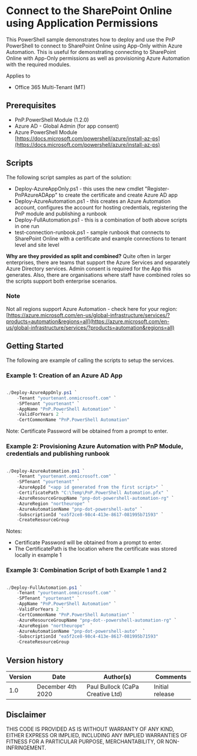 # Connect to the SharePoint Online using Application Permissions

This PowerShell sample demonstrates how to deploy and use the PnP PowerShell to connect to SharePoint Online
using App-Only within Azure Automation. This is useful for demonstrating connecting to SharePoint Online with App-Only permissions
as well as provisioning Azure Automation with the required modules.

Applies to

- Office 365 Multi-Tenant (MT)

## Prerequisites

- PnP.PowerShell Module (1.2.0)
- Azure AD - Global Admin (for app consent)
- Azure PowerShell Module [https://docs.microsoft.com/powershell/azure/install-az-ps](https://docs.microsoft.com/powershell/azure/install-az-ps)

## Scripts

The following script samples as part of the solution:

- Deploy-AzureAppOnly.ps1 - this uses the new cmdlet "Register-PnPAzureADApp" to create the certificate and create Azure AD app
- Deploy-AzureAutomation.ps1 - this creates an Azure Automation account, configures the account for hosting credentials, registering the PnP module and publishing a runbook
- Deploy-FullAutomation.ps1 - this is a combination of both above scripts in one run
- test-connection-runbook.ps1 - sample runbook that connects to SharePoint Online with a certificate and example connections to tenant level and site level

**Why are they provided as split and combined?**
Quite often in larger enterprises, there are teams that support the Azure Services and separately Azure Directory services. Admin consent is required for the App this generates. Also, there are organisations where staff have combined roles so the scripts support both enterprise scenarios.

### Note
Not all regions support Azure Automation - check here for your region: [https://azure.microsoft.com/en-us/global-infrastructure/services/?products=automation&regions=all](https://azure.microsoft.com/en-us/global-infrastructure/services/?products=automation&regions=all)

## Getting Started

The following are example of calling the scripts to setup the services.

### Example 1: Creation of an Azure AD App

```powershell

./Deploy-AzureAppOnly.ps1 `
    -Tenant "yourtenant.onmicrosoft.com" `
    -SPTenant "yourtenant" `
    -AppName "PnP.PowerShell Automation" `
    -ValidForYears 2 `
    -CertCommonName "PnP.PowerShell Automation"

```
Note: Certificate Password will be obtained from a prompt to enter.


### Example 2: Provisioning Azure Automation with PnP Module, credentials and publishing runbook

```powershell

./Deploy-AzureAutomation.ps1 `
    -Tenant "yourtenant.onmicrosoft.com" `
    -SPTenant "yourtenant" `
    -AzureAppId "<app id generated from the first script>" `
    -CertificatePath "C:\Temp\PnP.PowerShell Automation.pfx" `
    -AzureResourceGroupName "pnp-dot-powershell-automation-rg" `
    -AzureRegion "northeurope" `
    -AzureAutomationName "pnp-dot-powershell-auto" `
    -SubscriptionId "ea5f2ce8-98c4-413e-8617-081995b71593" `
    -CreateResourceGroup

```

Notes:
- Certificate Password will be obtained from a prompt to enter.
- The CertificatePath is the location where the certificate was stored locally in example 1

### Example 3: Combination Script of both Example 1 and 2

```powershell

./Deploy-FullAutomation.ps1 `
    -Tenant "yourtenant.onmicrosoft.com" `
    -SPTenant "yourtenant" `
    -AppName "PnP.PowerShell Automation" `
    -ValidForYears 2 `
    -CertCommonName "PnP.PowerShell Automation" `
    -AzureResourceGroupName "pnp-dot--powershell-automation-rg" `
    -AzureRegion "northeurope"  `
    -AzureAutomationName "pnp-dot-powershell-auto"  `
    -SubscriptionId "ea5f2ce8-98c4-413e-8617-081995b71593"
    -CreateResourceGroup
```

## Version history ##
Version  | Date | Author(s) | Comments
---------| ---- | --------- | ---------|
1.0  | December 4th 2020 | Paul Bullock (CaPa Creative Ltd) | Initial release


## **Disclaimer** 
THIS CODE IS PROVIDED AS IS WITHOUT WARRANTY OF ANY KIND, EITHER EXPRESS OR IMPLIED, INCLUDING ANY IMPLIED WARRANTIES OF FITNESS FOR A PARTICULAR PURPOSE, MERCHANTABILITY, OR NON-INFRINGEMENT.